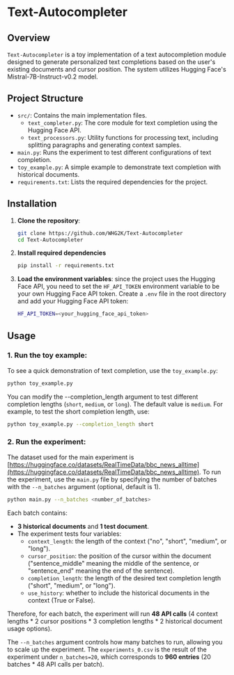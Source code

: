 # Text-Autocompleter

## Overview
`Text-Autocompleter` is a toy implementation of a text autocompletion module designed to generate personalized text completions based on the user's existing documents and cursor position. The system utilizes Hugging Face's Mistral-7B-Instruct-v0.2 model.

## Project Structure
- `src/`: Contains the main implementation files.
  - `text_completer.py`: The core module for text completion using the Hugging Face API.
  - `text_processors.py`: Utility functions for processing text, including splitting paragraphs and generating context samples.
- `main.py`: Runs the experiment to test different configurations of text completion.
- `toy_example.py`: A simple example to demonstrate text completion with historical documents.
- `requirements.txt`: Lists the required dependencies for the project.

## Installation

1. **Clone the repository**:
   ```bash
   git clone https://github.com/WHG2K/Text-Autocompleter
   cd Text-Autocompleter
   ```

2. **Install required dependencies**
    ```bash
   pip install -r requirements.txt
   ```

3. **Load the environment variables**: since the project uses the Hugging Face API, you need to set the `HF_API_TOKEN` environment variable to be your own Hugging Face API token. Create a `.env` file in the root directory and add your Hugging Face API token:
    ```bash
    HF_API_TOKEN=<your_hugging_face_api_token>
    ```

## Usage

### 1. **Run the toy example**:
To see a quick demonstration of text completion, use the `toy_example.py`:
```bash
python toy_example.py
```
You can modify the --completion_length argument to test different completion lengths (`short`, `medium`, or `long`). The default value is `medium`. For example, to test the short completion length, use:
```bash
python toy_example.py --completion_length short
```

### 2. **Run the experiment**:
The dataset used for the main experiment is [https://huggingface.co/datasets/RealTimeData/bbc_news_alltime](https://huggingface.co/datasets/RealTimeData/bbc_news_alltime). To run the experiment, use the `main.py` file by specifying the number of batches with the `--n_batches` argument (optional, default is 1).
```bash
python main.py --n_batches <number_of_batches>
```
Each batch contains:
- **3 historical documents** and **1 test document**.
- The experiment tests four variables:
  - `context_length`: the length of the context ("no", "short", "medium", or "long").
  - `cursor_position`: the position of the cursor within the document ("sentence_middle" meaning the middle of the sentence, or "sentence_end" meaning the end of the sentence).
  - `completion_length`: the length of the desired text completion length ("short", "medium", or "long").
  - `use_history`: whether to include the historical documents in the context (True or False).

Therefore, for each batch, the experiment will run **48 API calls** (4 context lengths * 2 cursor positions * 3 completion lengths * 2 historical document usage options).

The `--n_batches` argument controls how many batches to run, allowing you to scale up the experiment. The `experiments_0.csv` is the result of the experiment under `n_batches=20`, which corresponds to **960 entries** (20 batches * 48 API calls per batch).